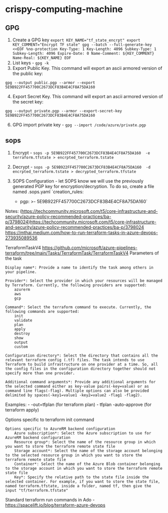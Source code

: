 # crispy-computing-machine

## GPG

1. Create a GPG key
`export KEY_NAME="tf_state_encrpt"
export KEY_COMMENT="Encrypt TF state"
gpg --batch --full-generate-key <<EOF
%no-protection
Key-Type: 1
Key-Length: 4096
Subkey-Type: 1
Subkey-Length: 4096
Expire-Date: 0
Name-Comment: ${KEY_COMMENT}
Name-Real: ${KEY_NAME}
EOF`
2. List keys - `gpg -k`
3. Export Public Key. This command will export an ascii armored version of the public key:

`gpg --output public.pgp --armor --export 5E9B922FF457700C2673DCF83B4E4CF8A75DA160`

4. Export Secret Key. This command will export an ascii armored version of the secret key:

`gpg --output private.pgp --armor --export-secret-key 5E9B922FF457700C2673DCF83B4E4CF8A75DA160`

6. GPG import private key - `gpg --import /code/azure/private.pgp`


## sops
1. Encrypt - `sops -p 5E9B922FF457700C2673DCF83B4E4CF8A75DA160  -e terraform.tfstate > encrpted_terraform.tstate`

2. Decrypt - `sops -p 5E9B922FF457700C2673DCF83B4E4CF8A75DA160  -d encrpted_terraform.tstate > decrypted_terraform.tfstate`

3. SOPS Configuration -  let SOPS know we will use the previously generated PGP key for encryption/decryption. To do so, create a file named .sops.yaml
`creation_rules:
    - pgp: >-
      5E9B922FF457700C2673DCF83B4E4CF8A75DA160`

Notes: (https://techcommunity.microsoft.com/t5/core-infrastructure-and-security/azure-policy-recommended-practices/ba-p/3798024)https://techcommunity.microsoft.com/t5/core-infrastructure-and-security/azure-policy-recommended-practices/ba-p/3798024
https://mthai.medium.com/how-to-run-terraform-tasks-in-azure-devops-273935089536


TerraformTaskV4
https://github.com/microsoft/azure-pipelines-terraform/tree/main/Tasks/TerraformTask/TerraformTaskV4
Parameters of the task

    Display name*: Provide a name to identify the task among others in your pipeline.

    Provider*: Select the provider in which your resources will be managed by Terraform. Currently, the following providers are supported:
        azurerm
        aws
        gcp

    Command*: Select the terraform command to execute. Currently, the following commands are supported:
        init
        validate
        plan
        apply
        destroy
        show
        output
        custom

    Configuration directory*: Select the directory that contains all the relevant terraform config (.tf) files. The task intends to use Terraform to build infrastructure on one provider at a time. So, all the config files in the configuration directory together should not specify more than one provider.

    Additional command arguments*: Provide any additional arguments for the selected command either as key-value pairs(-key=value) or as command line flags(-flag). Multiple options can also be provided delimited by spaces(-key1=value1 -key2=value2 -flag1 -flag2).

Examples: - -out=tfplan (for terraform plan) - tfplan -auto-approve (for terraform apply)

Options specific to terraform init command

    Options specific to AzureRM backend configuration
        Azure subscription*: Select the Azure subscription to use for AzureRM backend configuration
        Resource group*: Select the name of the resource group in which you want to store the terraform remote state file
        Storage account*: Select the name of the storage account belonging to the selected resource group in which you want to store the terraform remote state file
        Container*: Select the name of the Azure Blob container belonging to the storage account in which you want to store the terraform remote state file
        Key*: Specify the relative path to the state file inside the selected container. For example, if you want to store the state file, named terraform.tfstate, inside a folder, named tf, then give the input "tf/terraform.tfstate"

Standard terraform run commands in Ado - https://spacelift.io/blog/terraform-azure-devops
